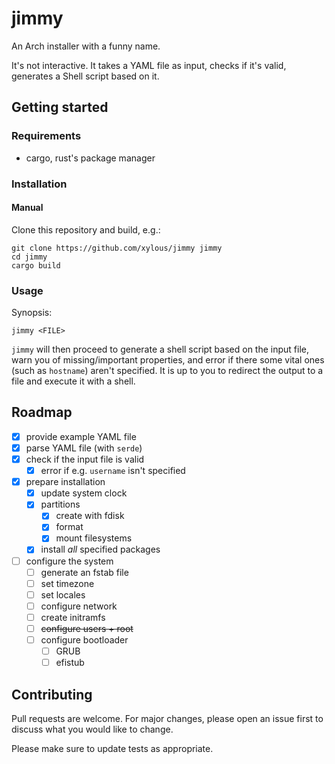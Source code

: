 # jimmy

An Arch installer with a funny name.

It's not interactive. It takes a YAML file as input, checks if it's valid,
generates a Shell script based on it.

## Getting started

### Requirements

- cargo, rust's package manager

### Installation

#### Manual

Clone this repository and build, e.g.:

```
git clone https://github.com/xylous/jimmy jimmy
cd jimmy
cargo build
```

### Usage

Synopsis:

```
jimmy <FILE>
```

`jimmy` will then proceed to generate a shell script based on the input file,
warn you of missing/important properties, and error if there some vital ones
(such as `hostname`) aren't specified. It is up to you to redirect the output to
a file and execute it with a shell.

## Roadmap

- [x] provide example YAML file
- [x] parse YAML file (with `serde`)
- [x] check if the input file is valid
    - [x] error if e.g. `username` isn't specified
- [x] prepare installation
    - [x] update system clock
    - [x] partitions
        - [x] create with fdisk
        - [x] format
        - [x] mount filesystems
    - [x] install *all* specified packages
- [ ] configure the system
    - [ ] generate an fstab file
    - [ ] set timezone
    - [ ] set locales
    - [ ] configure network
    - [ ] create initramfs
    - [ ] ~~configure users + root~~
    - [ ] configure bootloader
        - [ ] GRUB
        - [ ] efistub

## Contributing

Pull requests are welcome. For major changes, please open an issue first to
discuss what you would like to change.

Please make sure to update tests as appropriate.
